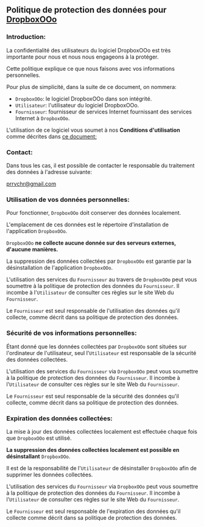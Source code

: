 ## Politique de protection des données pour [DropboxOOo](https://github.com/prrvchr/DropboxOOo)

### Introduction:

La confidentialité des utilisateurs du logiciel DropboxOOo est très importante pour nous et nous nous engageons à la protéger.

Cette politique explique ce que nous faisons avec vos informations personnelles.

Pour plus de simplicité, dans la suite de ce document, on nommera:
- `DropboxOOo`:  le logiciel DropboxOOo dans son intégrité.
- `Utilisateur`: l'utilisateur du logiciel DropboxOOo.
- `Fournisseur`: fournisseur de services Internet fournissant des services Internet à `DropboxOOo`.

L'utilisation de ce logiciel vous soumet à nos **Conditions d'utilisation** comme décrites dans [ce document:](https://prrvchr.github.io/DropboxOOo/DropboxOOo/registration/TermsOfUse_fr)

### Contact:

Dans tous les cas, il est possible de contacter le responsable du traitement des données à l'adresse suivante:

prrvchr@gmail.com


### Utilisation de vos données personnelles:

Pour fonctionner, `DropboxOOo` doit conserver des données localement.

L'emplacement de ces données est le répertoire d'installation de l'application `DropboxOOo`.

`DropboxOOo` **ne collecte aucune donnée sur des serveurs externes, d'aucune manières.**

La suppression des données collectées par `DropboxOOo` est garantie par la désinstallation de l'application `DropboxOOo`.

L'utilisation des services du `Fournisseur` au travers de `DropboxOOo` peut vous soumettre à la politique de protection des données du `Fournisseur`. Il incombe à l'`Utilisateur` de consulter ces règles sur le site Web du `Fournisseur`.

Le `Fournisseur` est seul responsable de l'utilisation des données qu'il collecte, comme décrit dans sa politique de protection des données.


### Sécurité de vos informations personnelles:

Étant donné que les données collectées par `DropboxOOo` sont situées sur l'ordinateur de l'utilisateur, seul l'`Utilisateur` est responsable de la sécurité des données collectées.

L'utilisation des services du `Fournisseur` via `DropboxOOo` peut vous soumettre à la politique de protection des données du `Fournisseur`. Il incombe à l'`Utilisateur` de consulter ces règles sur le site Web du `Fournisseur`.

Le `Fournisseur` est seul responsable de la sécurité des données qu'il collecte, comme décrit dans sa politique de protection des données.


### Expiration des données collectées:

La mise à jour des données collectées localement est effectuée chaque fois que `DropboxOOo` est utilisé.

**La suppression des données collectées localement est possible en désinstallant** `DropboxOOo`.

Il est de la responsabilité de l'`Utilisateur` de désinstaller `DropboxOOo` afin de supprimer les données collectées.

L'utilisation des services du `Fournisseur` via `DropboxOOo` peut vous soumettre à la politique de protection des données du `Fournisseur`. Il incombe à l'`Utilisateur` de consulter ces règles sur le site Web du `Fournisseur`.

Le `Fournisseur` est seul responsable de l'expiration des données qu'il collecte comme décrit dans sa politique de protection des données.
